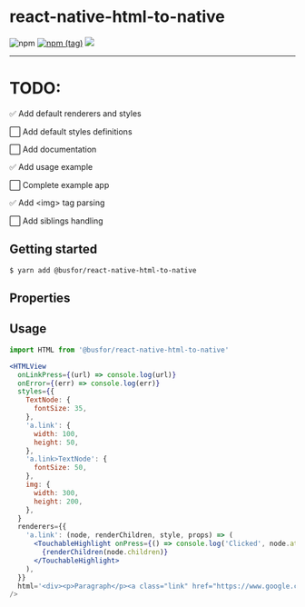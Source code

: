 # react-native-html-to-native

![npm](https://img.shields.io/npm/dw/@busfor/react-native-html-to-native?style=for-the-badge)
[![npm (tag)](https://img.shields.io/npm/v/@busfor/react-native-html-to-native/latest?style=for-the-badge)](https://www.npmjs.com/package/@busfor/react-native-html-to-native)
![](https://img.shields.io/npm/types/typescript?style=for-the-badge)

---

# TODO:

✅ Add default renderers and styles

⬜️ Add default styles definitions

⬜️ Add documentation

✅ Add usage example

⬜️ Complete example app

✅ Add \<img> tag parsing

⬜️ Add siblings handling

## Getting started

`$ yarn add @busfor/react-native-html-to-native`

## Properties

## Usage

```javascript
import HTML from '@busfor/react-native-html-to-native'
```

```jsx
<HTMLView
  onLinkPress={(url) => console.log(url)}
  onError={(err) => console.log(err)}
  styles={{
    TextNode: {
      fontSize: 35,
    },
    'a.link': {
      width: 100,
      height: 50,
    },
    'a.link>TextNode': {
      fontSize: 50,
    },
    img: {
      width: 300,
      height: 200,
    },
  }
  renderers={{
    'a.link': (node, renderChildren, style, props) => (
      <TouchableHighlight onPress={() => console.log('Clicked', node.attributes.href)} style={style}>
        {renderChildren(node.children)}
      </TouchableHighlight>
    ),
  }}
  html='<div><p>Paragraph</p><a class="link" href="https://www.google.com/">Link</a><img src="https://miro.medium.com/max/1200/1*mk1-6aYaf_Bes1E3Imhc0A.jpeg"/>'
/>
```
